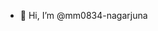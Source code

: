 - 👋 Hi, I’m @mm0834-nagarjuna


<!---
mm0834-nagarjuna/mm0834-nagarjuna is a ✨ special ✨ repository because its `README.md` (this file) appears on your GitHub profile.
You can click the Preview link to take a look at your changes.
--->
